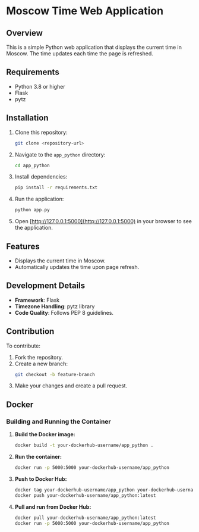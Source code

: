 # Moscow Time Web Application

## Overview

This is a simple Python web application that displays the current time in Moscow. The time updates each time the page is refreshed.

## Requirements

- Python 3.8 or higher
- Flask
- pytz

## Installation

1. Clone this repository:
    ```bash
    git clone <repository-url>
    ```
2. Navigate to the `app_python` directory:
   ```bash
   cd app_python
   ```
3. Install dependencies:
   ```bash
   pip install -r requirements.txt
   ```
4. Run the application:
   ```bash
   python app.py
   ```
5. Open [http://127.0.0.1:5000](http://127.0.0.1:5000) in your browser to see the application.

## Features

- Displays the current time in Moscow.
- Automatically updates the time upon page refresh.

## Development Details

- **Framework**: Flask
- **Timezone Handling**: pytz library
- **Code Quality**: Follows PEP 8 guidelines.

## Contribution

To contribute:
1. Fork the repository.
2. Create a new branch:
   ```bash
   git checkout -b feature-branch
   ```
3. Make your changes and create a pull request.

## Docker

### Building and Running the Container

1. **Build the Docker image:**

   ```bash
   docker build -t your-dockerhub-username/app_python .
   ```

2. **Run the container:**

   ```bash
   docker run -p 5000:5000 your-dockerhub-username/app_python
   ```

3. **Push to Docker Hub:**

   ```bash
   docker tag your-dockerhub-username/app_python your-dockerhub-username/app_python:latest
   docker push your-dockerhub-username/app_python:latest
   ```

4. **Pull and run from Docker Hub:**

   ```bash
   docker pull your-dockerhub-username/app_python:latest
   docker run -p 5000:5000 your-dockerhub-username/app_python
   ```

